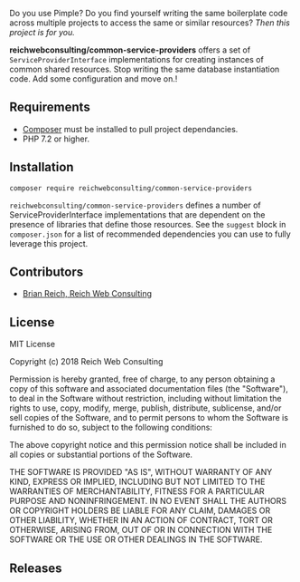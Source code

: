 Do you use Pimple? Do you find yourself writing the same boilerplate code
across multiple projects to access the same or similar resources?  *Then this
project is for you.*

**reichwebconsulting/common-service-providers** offers a set of `ServiceProviderInterface`
implementations for creating instances of common shared resources.  Stop
writing the same database instantiation code.  Add some configuration and move
on.!

## Requirements
* [Composer](https://getcomposer.org/) must be installed to pull project dependancies.
* PHP 7.2 or higher.

## Installation

    composer require reichwebconsulting/common-service-providers
    
`reichwebconsulting/common-service-providers` defines a number of
ServiceProviderInterface implementations that are dependent on the presence of
libraries that define those resources. See the `suggest` block in `composer.json`
for a list of recommended dependencies you can use to fully leverage this
project.
 
## Contributors
 * [Brian Reich, Reich Web Consulting](https://github.com/reichwebconsulting)

## License

MIT License

Copyright (c) 2018 Reich Web Consulting

Permission is hereby granted, free of charge, to any person obtaining a copy
of this software and associated documentation files (the "Software"), to deal
in the Software without restriction, including without limitation the rights
to use, copy, modify, merge, publish, distribute, sublicense, and/or sell
copies of the Software, and to permit persons to whom the Software is
furnished to do so, subject to the following conditions:

The above copyright notice and this permission notice shall be included in all
copies or substantial portions of the Software.

THE SOFTWARE IS PROVIDED "AS IS", WITHOUT WARRANTY OF ANY KIND, EXPRESS OR
IMPLIED, INCLUDING BUT NOT LIMITED TO THE WARRANTIES OF MERCHANTABILITY,
FITNESS FOR A PARTICULAR PURPOSE AND NONINFRINGEMENT. IN NO EVENT SHALL THE
AUTHORS OR COPYRIGHT HOLDERS BE LIABLE FOR ANY CLAIM, DAMAGES OR OTHER
LIABILITY, WHETHER IN AN ACTION OF CONTRACT, TORT OR OTHERWISE, ARISING FROM,
OUT OF OR IN CONNECTION WITH THE SOFTWARE OR THE USE OR OTHER DEALINGS IN THE
SOFTWARE.

## Releases